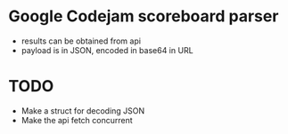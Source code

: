 # Google Codejam scoreboard parser

* results can be obtained from api
* payload is in JSON, encoded in base64 in URL

# TODO

* Make a struct for decoding JSON
* Make the api fetch concurrent
